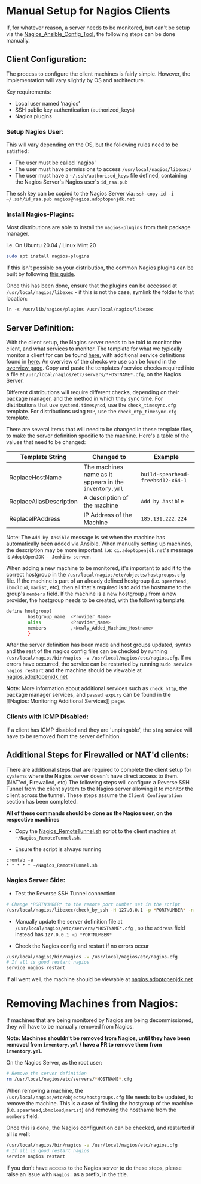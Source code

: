 # Manual Setup for Nagios Clients

If, for whatever reason, a server needs to be monitored, but can't be setup via the [Nagios_Ansible_Config_Tool](https://github.com/AdoptOpenJDK/openjdk-infrastructure/blob/master/ansible/playbooks/Supporting_Scripts/Nagios_Ansible_Config_tool/Nagios_Ansible_Config_tool.sh), the following steps can be done manually.

## Client Configuration:

The process to configure the client machines is fairly simple. However, the implementation will vary slightly by OS and architecture. 

Key requirements:

   - Local user named ‘nagios’
   - SSH public key authentication (authorized_keys)
   - Nagios plugins

### Setup Nagios User:

This will vary depending on the OS, but the following rules need to be satisfied:

   - The user must be called 'nagios'
   - The user must have permissions to access `/usr/local/nagios/libexec/` 
   - The user must have a `~/.ssh/authorised_keys` file defined, containing the Nagios Server's Nagios user's `id_rsa.pub`

The ssh key can be copied to the Nagios Server via: `ssh-copy-id -i ~/.ssh/id_rsa.pub nagios@nagios.adoptopenjdk.net`

### Install Nagios-Plugins:

Most distributions are able to install the `nagios-plugins` from their package manager.

i.e. On Ubuntu 20.04 / Linux Mint 20
```bash
sudo apt install nagios-plugins
```

If this isn't possible on your distribution, the common Nagios plugins can be built by following [this guide](https://support.nagios.com/kb/article.php?id=569). 

Once this has been done, ensure that the plugins can be accessed at `/usr/local/nagios/libexec` - if this is not the case, symlink the folder to that location:

`ln -s /usr/lib/nagios/plugins /usr/local/nagios/libexec`

## Server Definition:

With the client setup, the Nagios server needs to be told to monitor the client, and what services to monitor. The template for what we typically monitor a client for can be found [here](https://github.com/AdoptOpenJDK/openjdk-infrastructure/blob/master/ansible/playbooks/Supporting_Scripts/Nagios_Ansible_Config_tool/templates/template.cfg), with additional service definitions found in [here](https://github.com/AdoptOpenJDK/openjdk-infrastructure/tree/master/ansible/playbooks/Supporting_Scripts/Nagios_Ansible_Config_tool/templates). An overview of the checks we use can be found in the [overview page](https://github.com/AdoptOpenJDK/openjdk-infrastructure/wiki/Overview-of-Nagios#what-are-the-checks-we-use).  Copy and paste the templates / service checks required into a file at `/usr/local/nagios/etc/servers/*HOSTNAME*.cfg`, on the Nagios Server. 

Different distributions will require different checks, depending on their package manager, and the method in which they sync time. For distributions that use `systemd.timesyncd`, use the `check_timesync.cfg` template. For distributions using `NTP`, use the `check_ntp_timesync.cfg` template.

There are several items that will need to be changed in these template files, to make the server definition specific to the machine. Here's a table of the values that need to be changed:

| Template String         | Changed to                                             | Example                           |
|-------------------------|--------------------------------------------------------|-----------------------------------|
| ReplaceHostName         | The machines name as it appears in the `inventory.yml` | `build-spearhead-freebsd12-x64-1` |
| ReplaceAliasDescription | A description of the machine                           | `Add by Ansible`                  |
| ReplaceIPAddress        | IP Address of the Machine                              | `185.131.222.224`                 |

Note: The `Add by Ansible` message is set when the machine has automatically been added via Ansible. When manually setting up machines, the description may be more important. i.e: `ci.adoptopenjdk.net`'s message is `AdoptOpenJDK - Jenkins server`.

When adding a new machine to be monitored, it's important to add it to the correct hostgroup in the `/usr/local/nagios/etc/objects/hostgroups.cfg` file. If the machine is part of an already defined hostgroup (i.e. `spearhead` , `ibmcloud`, `marist`, etc), then all that's required is to add the hostname to the group's `members` field. If the machine is a new hostgroup / from a new provider, the hostgroup needs to be created, with the following template:

```bash
define hostgroup{
        hostgroup_name  <Provider_Name>
        alias           <Provider_Name>
        members         ,<Newly_Added_Machine_Hostname>
        }
```

After the server definition has been made and host groups updated, syntax and the rest of the nagios config files can be checked by running `/usr/local/nagios/bin/nagios -v /usr/local/nagios/etc/nagios.cfg`. If no errors have occurred, the service can be restarted by running `sudo service nagios restart` and the machine should be viewable at [nagios.adoptopenjdk.net](https://nagios.adoptopenjdk.net/nagios/)

**Note:** More information about additional services such as `check_http`, the package manager services, and `passwd expiry` can be found in the [[Nagios: Monitoring Additional Services]] page.

### Clients with ICMP Disabled:

If a client has ICMP disabled and they are 'unpingable', the `ping` service will have to be removed from the server definition.

## Additional Steps for Firewalled or NAT'd clients:

There are additional steps that are required to complete the client setup for systems where the Nagios server doesn't have direct access to them. (NAT'ed, Firewalled, etc) The following steps will configure a Reverse SSH Tunnel from the client system to the Nagios server allowing it to monitor the client across the tunnel. These steps assume the `Client Configuration` section has been completed.

**All of these commands should be done as the Nagios user, on the respective machines**

- Copy the [Nagios_RemoteTunnel.sh](https://github.com/AdoptOpenJDK/openjdk-infrastructure/blob/master/ansible/playbooks/Supporting_Scripts/Nagios_Ansible_Config_tool/Nagios_RemoteTunnel.sh) script to the client machine at `~/Nagios_RemoteTunnel.sh`.

- Ensure the script is always running
```
crontab -e
* * * * * ~/Nagios_RemoteTunnel.sh
```

### Nagios Server Side:

- Test the Reverse SSH Tunnel connection

``` bash
# Change *PORTNUMBER* to the remote port number set in the script
/usr/local/nagios/libexec/check_by_ssh -H 127.0.0.1 -p *PORTNUMBER* -n lh -s c1:c2:c3 -C uptime -C uptime -C uptime
```

- Manually update the server definition file at `/usr/local/nagios/etc/servers/*HOSTNAME*.cfg` , so the `address` field instead has `127.0.0.1 -p *PORTNUMBER*`

- Check the Nagios config and restart if no errors occur

``` bash
/usr/local/nagios/bin/nagios -v /usr/local/nagios/etc/nagios.cfg
# If all is good restart nagios
service nagios restart
````

If all went well, the machine should be viewable at [nagios.adoptopenjdk.net](https://nagios.adoptopenjdk.net/nagios/)

# Removing Machines from Nagios:

If machines that are being monitored by Nagios are being decommissioned, they will have to be manually removed from Nagios. 

**Note: Machines shouldn't be removed from Nagios, until they have been removed from `inventory.yml` / have a PR to remove them from `inventory.yml`.**

On the Nagios Server, as the root user:
```bash
# Remove the server definition
rm /usr/local/nagios/etc/servers/*HOSTNAME*.cfg
``` 

When removing a machine, the `/usr/local/nagios/etc/objects/hostgroups.cfg` file needs to be updated, to remove the machine. This is a case of finding the hostgroup of the machine (i.e. `spearhead`,`ibmcloud`,`marist`) and removing the hostname from the `members` field.

Once this is done, the Nagios configuration can be checked, and restarted if all is well:
```bash
/usr/local/nagios/bin/nagios -v /usr/local/nagios/etc/nagios.cfg
# If all is good restart nagios
service nagios restart
```

If you don't have access to the Nagios server to do these steps, please raise an issue with `Nagios:` as a prefix, in the title. 
